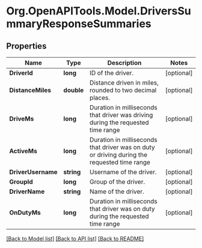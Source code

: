 # Org.OpenAPITools.Model.DriversSummaryResponseSummaries
## Properties

Name | Type | Description | Notes
------------ | ------------- | ------------- | -------------
**DriverId** | **long** | ID of the driver. | [optional] 
**DistanceMiles** | **double** | Distance driven in miles, rounded to two decimal places. | [optional] 
**DriveMs** | **long** | Duration in milliseconds that driver was driving during the requested time range | [optional] 
**ActiveMs** | **long** | Duration in milliseconds that driver was on duty or driving during the requested time range | [optional] 
**DriverUsername** | **string** | Username of the driver. | [optional] 
**GroupId** | **long** | Group of the driver. | [optional] 
**DriverName** | **string** | Name of the driver. | [optional] 
**OnDutyMs** | **long** | Duration in milliseconds that driver was on duty during the requested time range | [optional] 

[[Back to Model list]](../README.md#documentation-for-models) [[Back to API list]](../README.md#documentation-for-api-endpoints) [[Back to README]](../README.md)

